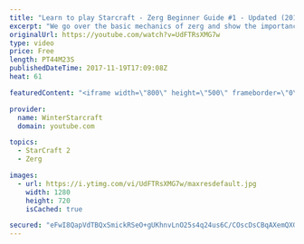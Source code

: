 ```yaml
---
title: "Learn to play Starcraft - Zerg Beginner Guide #1 - Updated (2017)"
excerpt: "We go over the basic mechanics of zerg and show the importance of understanding at least some of what your opponent is doing.  This guide is meant for players with an understanding of the objectives of starcraft but without any strong direction or gameplan, especially for each specific race! -- Watch"
originalUrl: https://youtube.com/watch?v=UdFTRsXMG7w
type: video
price: Free
length: PT44M23S
publishedDateTime: 2017-11-19T17:09:08Z
heat: 61

featuredContent: "<iframe width=\"800\" height=\"500\" frameborder=\"0\" src=\"https://www.youtube.com/embed/UdFTRsXMG7w\" allow=\"accelerometer; autoplay; encrypted-media; gyroscope; picture-in-picture\" allowfullscreen></iframe>"

provider:
  name: WinterStarcraft
  domain: youtube.com

topics:
  - StarCraft 2
  - Zerg

images:
  - url: https://i.ytimg.com/vi/UdFTRsXMG7w/maxresdefault.jpg
    width: 1280
    height: 720
    isCached: true

secured: "eFwI8QapVdTBQxSmickRSeO+gUKhnvLnO25s4q24us6C/COscDsCBqAXemQXGqBHn7DeRZ+2ddcZN4TWJZDOy+7IzPpLVO0ml2oI8vcDszy/0PT5pSlA7L3yjdbbEEaMeTRTrHg47QKm+8r7b2Exe+/hEMW2IWdsxB5meATrjBv1QKudnMaL4zxTxAgVx0GOc+xZL92pQsjB1sR+T/2enKIMuxJbA/FEwBy2bR0MwZR9naME7CW1nJLlqkFZca0wFdViYaFCBDStjb9LhaqX7ZMz4UNg8XJdm4v8HnUBbPtIrJP6RHp/jrcxEvc3UE7Sfxoe61qHWS0bdkr0twM5ztmxnXRUL07Tc7XDte0AvEJ/CaDcgP7y22GY8qR0lxXrHyxF/EVbkpw18TlpPN4ronNNUMPCMYvSNkZE3y+/SViD+rVekDRJ4sG47N1UO74W;5wmf5Ufgr5r9ifVWNkU7Kw=="
---
```


